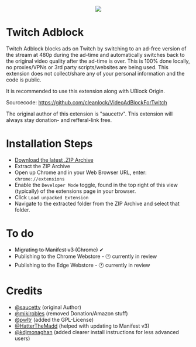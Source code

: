 <p align="center">
    <img src="https://user-images.githubusercontent.com/32986026/161113263-7da29b0f-64cd-4759-ab71-eaf20b023d73.png" alt"Banner">
</p>

# Twitch Adblock
Twitch Adblock blocks ads on Twitch by switching to an ad-free version of the stream at 480p during the ad-time and automatically switches back to the original video quality after the ad-time is over. This is 100% done locally, no proxies/VPNs or 3rd party scripts/websites are being used. This extension does not collect/share any of your personal information and the code is public. 

It is recommended to use this extension along with UBlock Origin.

Sourcecode: https://github.com/cleanlock/VideoAdBlockForTwitch

The original author of this extension is "saucettv". This extension will always stay donation- and refferal-link free.

# Installation Steps

- [Download the latest .ZIP Archive](https://github.com/cleanlock/VideoAdBlockForTwitch/archive/refs/heads/master.zip)
- Extract the ZIP Archive
- Open up Chrome and in your Web Browser URL, enter: `chrome://extensions`
- Enable the `Developer Mode` toggle, found in the top right of this view (typically) of the extensions page in your browser.
- Click `Load unpacked Extension`
- Navigate to the extracted folder from the ZIP Archive and select that folder.

# To do

- ~~Migrating to Manifest v3 (Chrome)~~ ✔
- Publishing to the Chrome Webstore - 🕐 currently in review
- Publishing to the Edge Webstore - 🕐 currently in review

# Credits
- [@saucettv](https://github.com/saucettv) (original Author)
- [@mikirobles](https://github.com/mikirobles) (removed Donation/Amazon stuff)
- [@pwltr](https://github.com/pwltr) (added the GPL-License)
- [@HatterTheMadd](https://github.com/hatterthemadd) (helped with updating to Manifest v3)
- [@kdjmonaghan](https://github.com/kdjmonaghan) (added clearer install instructions for less advanced users)
